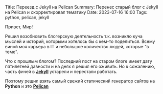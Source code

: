 Title: Переезд с Jekyll на Pelican
Summary: Перенес старый блог с Jekyll на Pelican и скорректировал тематику
Date: 2023-07-16 16:00
Tags: python, pelican, jekyll

Привет, Мир!

Решил возобновить блогерскую деятельность т.к. возникло куча мыслей и историй, которыми хотелось бы с кем-то поделиться.
Всему виной моя карьера в IT и небольшое количество людей, которые "в теме".

Что с прошлым блогом?
Последний пост на старом блоге имеет дату пятилетней давности и на днях я решил его оживить. Но к сожалению, часть фичей в [**Jekyll**](https://jekyllrb.com/) устарели и перестали работать.

Поэтому решил взять самый свежий статический генератор сайтов на **Python** и это [**Pelican**](https://docs.getpelican.com/en/latest/)
